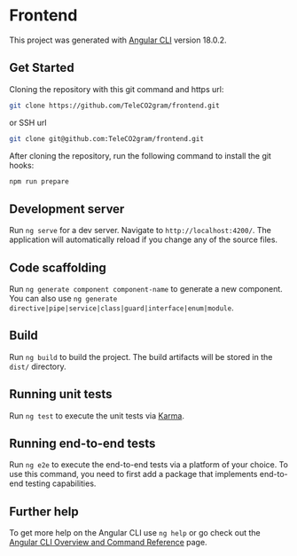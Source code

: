 # Frontend

This project was generated with [Angular CLI](https://github.com/angular/angular-cli) version 18.0.2.

## Get Started

Cloning the repository with this git command and https url:

```bash
git clone https://github.com/TeleCO2gram/frontend.git
```

or SSH url

```bash
git clone git@github.com:TeleCO2gram/frontend.git
```

After cloning the repository, run the following command to install the git hooks:

```bash
npm run prepare
```

## Development server

Run `ng serve` for a dev server. Navigate to `http://localhost:4200/`. The application will automatically reload if you change any of the source files.

## Code scaffolding

Run `ng generate component component-name` to generate a new component. You can also use `ng generate directive|pipe|service|class|guard|interface|enum|module`.

## Build

Run `ng build` to build the project. The build artifacts will be stored in the `dist/` directory.

## Running unit tests

Run `ng test` to execute the unit tests via [Karma](https://karma-runner.github.io).

## Running end-to-end tests

Run `ng e2e` to execute the end-to-end tests via a platform of your choice. To use this command, you need to first add a package that implements end-to-end testing capabilities.

## Further help

To get more help on the Angular CLI use `ng help` or go check out the [Angular CLI Overview and Command Reference](https://angular.dev/tools/cli) page.
